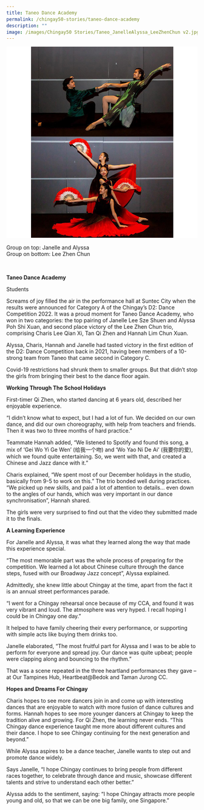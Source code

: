 ```yaml
---
title: Taneo Dance Academy
permalink: /chingay50-stories/taneo-dance-academy
description: ""
image: /images/Chingay50 Stories/Taneo_JanelleAlyssa_LeeZhenChun v2.jpg
---
```

![Taneo Dance Academy](/images/Chingay50%20Stories/Taneo_JanelleAlyssa_LeeZhenChun%20v2.jpg)

Group on top: Janelle and Alyssa <br/>
Group on bottom: Lee Zhen Chun

<br />

**Taneo Dance Academy**

Students

Screams of joy filled the air in the performance hall at Suntec City when the results were announced for Category A of the Chingay’s D2: Dance Competition 2022. It was a proud moment for Taneo Dance Academy, who won in two categories: the top pairing of Janelle Lee Sze Shuen and Alyssa Poh Shi Xuan, and second place victory of the Lee Zhen Chun trio, comprising Charis Lee Qian Xi, Tan Qi Zhen and Hannah Lim Chun Xuan.

Alyssa, Charis, Hannah and Janelle had tasted victory in the first edition of the D2: Dance Competition back in 2021, having been members of a 10-strong team from Taneo that came second in Category C.

Covid-19 restrictions had shrunk them to smaller groups. But that didn’t stop the girls from bringing their best to the dance floor again.

**Working Through The School Holidays**   

First-timer Qi Zhen, who started dancing at 6 years old, described her enjoyable experience.

“I didn’t know what to expect, but I had a lot of fun. We decided on our own dance, and did our own choreography, with help from teachers and friends. Then it was two to three months of hard practice.”

Teammate Hannah added, “We listened to Spotify and found this song, a mix of ‘Gei Wo Yi Ge Wen’ (给我一个吻) and ‘Wo Yao Ni De Ai’ (我要你的爱), which we found quite entertaining. So, we went with that, and created a Chinese and Jazz dance with it.”

Charis explained, “We spent most of our December holidays in the studio, basically from 9-5 to work on this.” The trio bonded well during practices. “We picked up new skills, and paid a lot of attention to details… even down to the angles of our hands, which was very important in our dance synchronisation”, Hannah shared.

The girls were very surprised to find out that the video they submitted made it to the finals.

**A Learning Experience**

For Janelle and Alyssa, it was what they learned along the way that made this experience special. 

“The most memorable part was the whole process of preparing for the competition. We learned a lot about Chinese culture through the dance steps, fused with our Broadway Jazz concept”, Alyssa explained.

Admittedly, she knew little about Chingay at the time, apart from the fact it is an annual street performances parade.

“I went for a Chingay rehearsal once because of my CCA, and found it was very vibrant and loud. The atmosphere was very hyped. I recall hoping I could be in Chingay one day.”

It helped to have family cheering their every performance, or supporting with simple acts like buying them drinks too.

Janelle elaborated, “The most fruitful part for Alyssa and I was to be able to perform for everyone and spread joy. Our dance was quite upbeat; people were clapping along and bouncing to the rhythm.” 

That was a scene repeated in the three heartland performances they gave – at Our Tampines Hub, Heartbeat@Bedok and Taman Jurong CC.

**Hopes and Dreams For Chingay**

Charis hopes to see more dancers join in and come up with interesting dances that are enjoyable to watch with more fusion of dance cultures and forms. Hannah hopes to see more younger dancers at Chingay to keep the tradition alive and growing. For Qi Zhen, the learning never ends. “This Chingay dance experience taught me more about different cultures and their dance. I hope to see Chingay continuing for the next generation and beyond.”

While Alyssa aspires to be a dance teacher, Janelle wants to step out and promote dance widely.

Says Janelle, “I hope Chingay continues to bring people from different races together, to celebrate through dance and music, showcase different talents and strive to understand each other better.”

Alyssa adds to the sentiment, saying: “I hope Chingay attracts more people young and old, so that we can be one big family, one Singapore.”